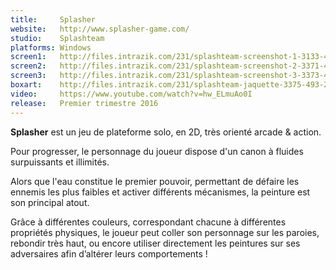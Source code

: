 ```yaml
---
title:     Splasher
website:   http://www.splasher-game.com/
studio:    Splashteam
platforms: Windows
screen1:   http://files.intrazik.com/231/splashteam-screenshot-1-3133-493-20150426-200852.jpg
screen2:   http://files.intrazik.com/231/splashteam-screenshot-2-3371-493-20150426-200853.jpg
screen3:   http://files.intrazik.com/231/splashteam-screenshot-3-3373-493-20150426-200853.jpg
boxart:    http://files.intrazik.com/231/splashteam-jaquette-3375-493-20150426-200853.jpg
video:     https://www.youtube.com/watch?v=hw_ELmuAo0I
release:   Premier trimestre 2016
---
```


**Splasher** est un jeu de plateforme solo, en 2D, très orienté arcade & action. 

Pour progresser, le personnage du joueur dispose d'un canon à fluides surpuissants et illimités. 

Alors que l'eau constitue le premier pouvoir, permettant de défaire les ennemis les plus faibles et activer différents mécanismes, la peinture est son principal atout. 

Grâce à différentes couleurs, correspondant chacune à différentes propriétés physiques, le joueur peut coller son personnage sur les paroies, rebondir très haut, ou encore utiliser directement les peintures sur ses adversaires afin d’altérer leurs comportements !
